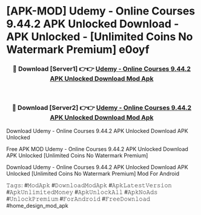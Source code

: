 # [APK-MOD] Udemy - Online Courses 9.44.2 APK Unlocked Download - APK Unlocked - [Unlimited Coins No Watermark Premium] e0oyf



<div align="center">
<h3>🔴 Download [Server1] 👉👉 <a href="https://momento.my/?title=Udemy_-_Online_Courses_9.44.2_APK_Unlocked_Download">Udemy - Online Courses 9.44.2 APK Unlocked Download Mod Apk</a></h3><br>

<h3>🔴 Download [Server2] 👉👉 <a href="https://momento.my/?title=Udemy_-_Online_Courses_9.44.2_APK_Unlocked_Download">Udemy - Online Courses 9.44.2 APK Unlocked Download Mod Apk</a></h3>
</div>



Download Udemy - Online Courses 9.44.2 APK Unlocked Download APK Unlocked

Free APK MOD Udemy - Online Courses 9.44.2 APK Unlocked Download APK Unlocked [Unlimited Coins No Watermark Premium]

Download Udemy - Online Courses 9.44.2 APK Unlocked Download APK Unlocked [Unlimited Coins No Watermark Premium] Mod For Android

𝚃𝚊𝚐𝚜: #𝙼𝚘𝚍𝙰𝚙𝚔 #𝙳𝚘𝚠𝚗𝚕𝚘𝚊𝚍𝙼𝚘𝚍𝙰𝚙𝚔 #𝙰𝚙𝚔𝙻𝚊𝚝𝚎𝚜𝚝𝚅𝚎𝚛𝚜𝚒𝚘𝚗 #𝙰𝚙𝚔𝚄𝚗𝚕𝚒𝚖𝚒𝚝𝚎𝚍𝙼𝚘𝚗𝚎𝚢 #𝙰𝚙𝚔𝚄𝚗𝚕𝚘𝚌𝚔𝙰𝚕𝚕 #𝙰𝚙𝚔𝙽𝚘𝙰𝚍𝚜 #𝚄𝚗𝚕𝚘𝚌𝚔𝙿𝚛𝚎𝚖𝚒𝚞𝚖 #𝙵𝚘𝚛𝙰𝚗𝚍𝚛𝚘𝚒𝚍 #𝙵𝚛𝚎𝚎𝙳𝚘𝚠𝚗𝚕𝚘𝚊𝚍 #home_design_mod_apk
